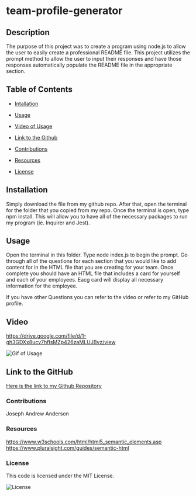 # team-profile-generator

## Description

The purpose of this project was to create a program using node.js to allow the user to easily create a professional README file. This project utilizes the prompt method to allow the user to input their responses and have those responses automatically populate the README file in the appropriate section.

## Table of Contents

- [Intallation](#installation)

- [Usage](#usage)

- [Video of Usage](#video)

- [Link to the Github](#link-to-the-github)

- [Contributions](#contributions)

- [Resources](#resources)

- [License](#license)

## Installation

Simply download the file from my github repo. After that, open the terminal for the folder that you copied from my repo. Once the terminal is open, type npm install. This will allow you to have all of the necessary packages to run my program (ie. Inquirer and Jest). 

## Usage

Open the terminal in this folder. Type node index.js to begin the prompt. Go through all of the questions for each section that you would like to add content for in the HTML file that you are creating for your team. Once complete you should have an HTML file that includes a card for yourself and each of your employees. Eacg card will display all necessary information for the employee.

If you have other Questions you can refer to the video or refer to my GitHub profile.

## Video

<!-- this is the link -->
https://drive.google.com/file/d/1-gh3GDXx8ucv7hfIsMZp426zaMLUJBvz/view 

<!-- this is a gif version of the video -->
![Gif of Usage](./video/gif.gif)

## Link to the GitHub

[Here is the link to my Github Repository]()

### Contributions

Joseph Andrew Anderson

### Resources

https://www.w3schools.com/html/html5_semantic_elements.asp
https://www.pluralsight.com/guides/semantic-html

### License

This code is licensed under the MIT License.

![License](https://img.shields.io/badge/License-MIT-yellow.svg)